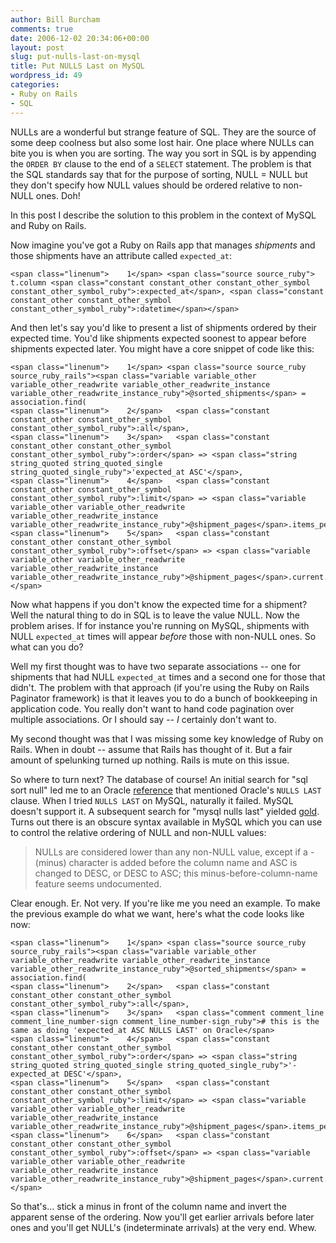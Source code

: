 ```yaml
---
author: Bill Burcham
comments: true
date: 2006-12-02 20:34:06+00:00
layout: post
slug: put-nulls-last-on-mysql
title: Put NULLS Last on MySQL
wordpress_id: 49
categories:
- Ruby on Rails
- SQL
---
```


NULLs are a wonderful but strange feature of SQL.  They are the source of some deep coolness but also some lost hair.  One place where NULLs can bite you is when you are sorting. The way you sort in SQL is by appending the `ORDER BY` clause to the end of a `SELECT` statement.  The problem is that the SQL standards say that for the purpose of sorting, NULL = NULL but they don't specify how NULL values should be ordered relative to non-NULL ones.  Doh!

In this post I describe the solution to this problem in the context of MySQL and Ruby on Rails.
<!-- more -->

Now imagine you've got a Ruby on Rails app that manages _shipments_ and those shipments have an attribute called `expected_at`:


    
    <span class="linenum">    1</span> <span class="source source_ruby">      t.column <span class="constant constant_other constant_other_symbol constant_other_symbol_ruby">:expected_at</span>, <span class="constant constant_other constant_other_symbol constant_other_symbol_ruby">:datetime</span></span>



And then let's say you'd like to present a list of shipments ordered by their expected time.  You'd like shipments expected soonest to appear before shipments expected later.  You might have a core snippet of code like this:


    
    <span class="linenum">    1</span> <span class="source source_ruby source_ruby_rails"><span class="variable variable_other variable_other_readwrite variable_other_readwrite_instance variable_other_readwrite_instance_ruby">@sorted_shipments</span> = association.find(
    <span class="linenum">    2</span>   <span class="constant constant_other constant_other_symbol constant_other_symbol_ruby">:all</span>,
    <span class="linenum">    3</span>   <span class="constant constant_other constant_other_symbol constant_other_symbol_ruby">:order</span> => <span class="string string_quoted string_quoted_single string_quoted_single_ruby">'expected_at ASC'</span>,
    <span class="linenum">    4</span>   <span class="constant constant_other constant_other_symbol constant_other_symbol_ruby">:limit</span> => <span class="variable variable_other variable_other_readwrite variable_other_readwrite_instance variable_other_readwrite_instance_ruby">@shipment_pages</span>.items_per_page,
    <span class="linenum">    5</span>   <span class="constant constant_other constant_other_symbol constant_other_symbol_ruby">:offset</span> => <span class="variable variable_other variable_other_readwrite variable_other_readwrite_instance variable_other_readwrite_instance_ruby">@shipment_pages</span>.current.offset)
    </span>



Now what happens if you don't know the expected time for a shipment?  Well the natural thing to do in SQL is to leave the value NULL.  Now the problem arises.  If for instance you're running on MySQL, shipments with NULL `expected_at` times will appear _before_ those with non-NULL ones.  So what can you do?

Well my first thought was to have two separate associations -- one for shipments that had NULL `expected_at` times and a second one for those that didn't.  The problem with that approach (if you're using the Ruby on Rails Paginator framework) is that it leaves you to do a bunch of bookkeeping in application code.  You really don't want to hand code pagination over multiple associations.  Or I should say -- _I_ certainly don't want to.

My second thought was that I was missing some key knowledge of Ruby on Rails.  When in doubt -- assume that Rails has thought of it.  But a fair amount of spelunking turned up nothing.  Rails is mute on this issue.

So where to turn next?  The database of course!  An initial search for "sql sort null"  led me to an Oracle [reference](http://www.xquery.com/white_papers/generating_sql/sorting-data.html) that mentioned Oracle's `NULLS LAST` clause.  When I tried `NULLS LAST` on MySQL, naturally it failed. MySQL doesn't support it.  A subsequent search for "mysql nulls last" yielded [gold](http://troels.arvin.dk/db/rdbms/).  Turns out there is an obscure syntax available in MySQL which you can use to control the relative ordering of NULL and non-NULL values:


<blockquote>NULLs are considered lower than any non-NULL value, except if a - (minus) character is added before the column name and ASC is changed to DESC, or DESC to ASC; this minus-before-column-name feature seems undocumented.</blockquote>


Clear enough.  Er.  Not very.  If you're like me you need an example.  To make the previous example do what we want, here's what the code looks like now:


    
    <span class="linenum">    1</span> <span class="source source_ruby source_ruby_rails"><span class="variable variable_other variable_other_readwrite variable_other_readwrite_instance variable_other_readwrite_instance_ruby">@sorted_shipments</span> = association.find(
    <span class="linenum">    2</span>   <span class="constant constant_other constant_other_symbol constant_other_symbol_ruby">:all</span>,
    <span class="linenum">    3</span>   <span class="comment comment_line comment_line_number-sign comment_line_number-sign_ruby"># this is the same as doing 'expected_at ASC NULLS LAST' on Oracle</span>
    <span class="linenum">    4</span>   <span class="constant constant_other constant_other_symbol constant_other_symbol_ruby">:order</span> => <span class="string string_quoted string_quoted_single string_quoted_single_ruby">'-expected_at DESC'</span>,
    <span class="linenum">    5</span>   <span class="constant constant_other constant_other_symbol constant_other_symbol_ruby">:limit</span> => <span class="variable variable_other variable_other_readwrite variable_other_readwrite_instance variable_other_readwrite_instance_ruby">@shipment_pages</span>.items_per_page,
    <span class="linenum">    6</span>   <span class="constant constant_other constant_other_symbol constant_other_symbol_ruby">:offset</span> => <span class="variable variable_other variable_other_readwrite variable_other_readwrite_instance variable_other_readwrite_instance_ruby">@shipment_pages</span>.current.offset)</span>



So that's... stick a minus in front of the column name and invert the apparent sense of the ordering.  Now you'll get earlier arrivals before later ones and you'll get NULL's (indeterminate arrivals) at the very end.  Whew.
